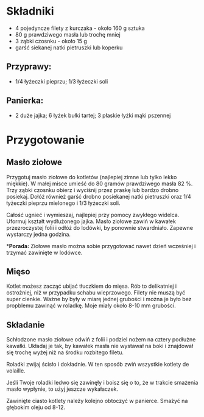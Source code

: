 # Składniki
 - 4 pojedyncze filety z kurczaka - około 160 g sztuka
 - 80 g prawdziwego masła lub trochę mniej
 - 3 ząbki czosnku - około 15 g
 - garść siekanej natki pietruszki lub koperku
## Przyprawy:
 - 1/4 łyżeczki pieprzu; 1/3 łyżeczki soli
## Panierka: 
 - 2 duże jajka; 6 łyżek bułki tartej; 3 płaskie łyżki mąki pszennej
# Przygotowanie
## Masło ziołowe
Przygotuj masło ziołowe do kotletów (najlepiej zimne lub tylko lekko miękkie). W małej misce umieść do 80 gramów prawdziwego masła 82 %. Trzy ząbki czosnku obierz i wyciśnij przez praskę lub bardzo drobno posiekaj. Dołóż również garść drobno posiekanej natki pietruszki oraz 1/4 łyżeczki pieprzu mielonego i 1/3 łyżeczki soli. 

Całość ugnieć i wymieszaj, najlepiej przy pomocy zwykłego widelca. Uformuj kształt wydłużonego jajka. Masło ziołowe zawiń w kawałek przezroczystej folii i odłóż do lodówki, by ponownie stwardniało. 
Zapewne wystarczy jedna godzina.

***Porada:** Ziołowe masło można sobie przygotować nawet dzień wcześniej i trzymać zawinięte w lodówce. 
## Mięso 
Kotlet możesz zacząć ubijać tłuczkiem do mięsa. Rób to delikatniej i ostrożniej, niż w przypadku schabu wieprzowego. Filety nie muszą być super cienkie. Ważne by były w miarę jednej grubości i można je było bez propblemu zawinąć w roladkę. Moje miały około 8-10 mm grubości.
## Składanie
Schłodzone masło ziołowe odwiń z folii i podziel nożem na cztery podłużne kawałki. Układaj je tak, by kawałek masła nie wystawał na boki i znajdował się trochę wyżej niż na środku rozbitego filetu. 

Roladki zwijaj ścisło i dokładnie. W ten sposób zwiń wszystkie kotlety de volaille. 

Jeśli Twoje roladki ledwo się zawinęły i boisz się o to, że w trakcie smażenia masło wypłynie, to użyj jeszcze wykałaczek.

Zawinięte ciasto kotlety należy kolejno obtoczyć w panierce. 
Smażyć na głębokim oleju od 8-12.
